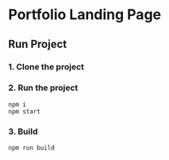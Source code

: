 # Portfolio Landing Page


## Run Project
### 1. Clone the project

### 2. Run the project
```shell
npm i
npm start
```

### 3. Build
```shell
npm run build
```



